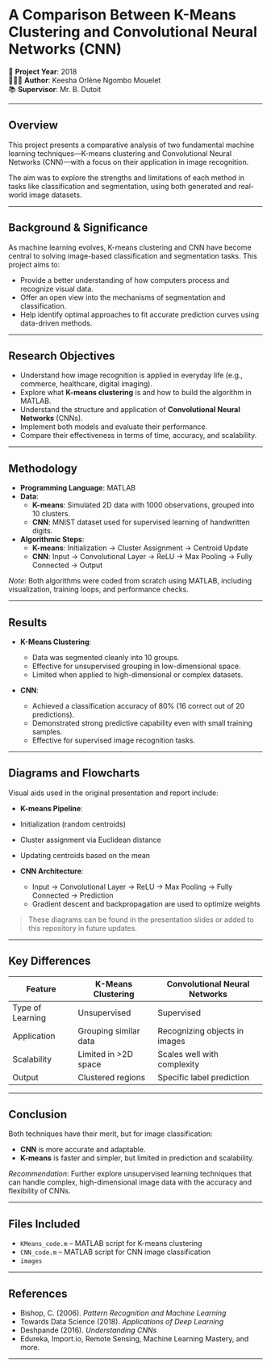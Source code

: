 # A Comparison Between K-Means Clustering and Convolutional Neural Networks (CNN)

📅 **Project Year**: 2018  
👩🏽‍💻 **Author**: Keesha Orlène Ngombo Mouelet  
📚 **Supervisor**: Mr. B. Dutoit  

---

## Overview

This project presents a comparative analysis of two fundamental machine learning techniques—K-means clustering and Convolutional Neural Networks (CNN)—with a focus on their application in image recognition.

The aim was to explore the strengths and limitations of each method in tasks like classification and segmentation, using both generated and real-world image datasets.

---

## Background & Significance

As machine learning evolves, K-means clustering and CNN have become central to solving image-based classification and segmentation tasks. This project aims to:

- Provide a better understanding of how computers process and recognize visual data.
- Offer an open view into the mechanisms of segmentation and classification.
- Help identify optimal approaches to fit accurate prediction curves using data-driven methods.

---

## Research Objectives

- Understand how image recognition is applied in everyday life (e.g., commerce, healthcare, digital imaging).
- Explore what **K-means clustering** is and how to build the algorithm in MATLAB.
- Understand the structure and application of **Convolutional Neural Networks** (CNNs).
- Implement both models and evaluate their performance.
- Compare their effectiveness in terms of time, accuracy, and scalability.

---

## Methodology

- **Programming Language**: MATLAB  
- **Data**:
  - **K-means**: Simulated 2D data with 1000 observations, grouped into 10 clusters.
  - **CNN**: MNIST dataset used for supervised learning of handwritten digits.
- **Algorithmic Steps**:
  - **K-means**: Initialization → Cluster Assignment → Centroid Update
  - **CNN**: Input → Convolutional Layer → ReLU → Max Pooling → Fully Connected → Output

*Note*: Both algorithms were coded from scratch using MATLAB, including visualization, training loops, and performance checks.

---

## Results

- **K-Means Clustering**:
  - Data was segmented cleanly into 10 groups.
  - Effective for unsupervised grouping in low-dimensional space.
  - Limited when applied to high-dimensional or complex datasets.

- **CNN**:
  - Achieved a classification accuracy of 80% (16 correct out of 20 predictions).
  - Demonstrated strong predictive capability even with small training samples.
  - Effective for supervised image recognition tasks.

---

## Diagrams and Flowcharts

Visual aids used in the original presentation and report include:

-  **K-means Pipeline**:
  - Initialization (random centroids)
  - Cluster assignment via Euclidean distance
  - Updating centroids based on the mean

- **CNN Architecture**:
  - Input → Convolutional Layer → ReLU → Max Pooling → Fully Connected → Prediction
  - Gradient descent and backpropagation are used to optimize weights

> These diagrams can be found in the presentation slides or added to this repository in future updates.

---

## Key Differences

| Feature              | K-Means Clustering     | Convolutional Neural Networks |
|---------------------|------------------------|-------------------------------|
| Type of Learning    | Unsupervised           | Supervised                    |
| Application         | Grouping similar data  | Recognizing objects in images |
| Scalability         | Limited in >2D space   | Scales well with complexity   |
| Output              | Clustered regions      | Specific label prediction     |

---

## Conclusion

Both techniques have their merit, but for image classification:

- **CNN** is more accurate and adaptable.
- **K-means** is faster and simpler, but limited in prediction and scalability.

*Recommendation*: Further explore unsupervised learning techniques that can handle complex, high-dimensional image data with the accuracy and flexibility of CNNs.

---

## Files Included

- `KMeans_code.m` – MATLAB script for K-means clustering
- `CNN_code.m` – MATLAB script for CNN image classification
- `images`
---

## References

- Bishop, C. (2006). *Pattern Recognition and Machine Learning*  
- Towards Data Science (2018). *Applications of Deep Learning*  
- Deshpande (2016). *Understanding CNNs*  
- Edureka, Import.io, Remote Sensing, Machine Learning Mastery, and more.

---
